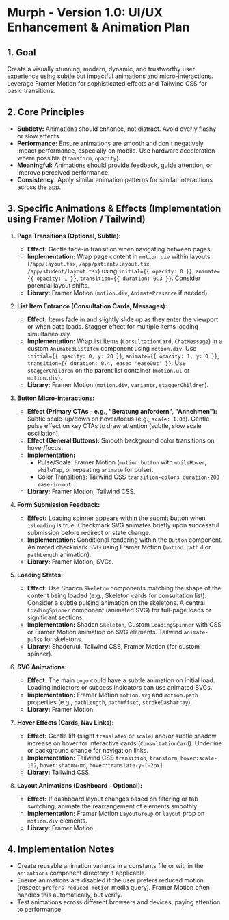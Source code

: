 # Murph - Version 1.0: UI/UX Enhancement & Animation Plan

## 1. Goal

Create a visually stunning, modern, dynamic, and trustworthy user experience using subtle but impactful animations and micro-interactions. Leverage Framer Motion for sophisticated effects and Tailwind CSS for basic transitions.

## 2. Core Principles

*   **Subtlety:** Animations should enhance, not distract. Avoid overly flashy or slow effects.
*   **Performance:** Ensure animations are smooth and don't negatively impact performance, especially on mobile. Use hardware acceleration where possible (`transform`, `opacity`).
*   **Meaningful:** Animations should provide feedback, guide attention, or improve perceived performance.
*   **Consistency:** Apply similar animation patterns for similar interactions across the app.

## 3. Specific Animations & Effects (Implementation using Framer Motion / Tailwind)

1.  **Page Transitions (Optional, Subtle):**
    *   **Effect:** Gentle fade-in transition when navigating between pages.
    *   **Implementation:** Wrap page content in `motion.div` within layouts (`/app/layout.tsx`, `/app/patient/layout.tsx`, `/app/student/layout.tsx`) using `initial={{ opacity: 0 }}`, `animate={{ opacity: 1 }}`, `transition={{ duration: 0.3 }}`. Consider potential layout shifts.
    *   **Library:** Framer Motion (`motion.div`, `AnimatePresence` if needed).

2.  **List Item Entrance (Consultation Cards, Messages):**
    *   **Effect:** Items fade in and slightly slide up as they enter the viewport or when data loads. Stagger effect for multiple items loading simultaneously.
    *   **Implementation:** Wrap list items (`ConsultationCard`, `ChatMessage`) in a custom `AnimatedListItem` component using `motion.div`. Use `initial={{ opacity: 0, y: 20 }}`, `animate={{ opacity: 1, y: 0 }}`, `transition={{ duration: 0.4, ease: "easeOut" }}`. Use `staggerChildren` on the parent list container (`motion.ul` or `motion.div`).
    *   **Library:** Framer Motion (`motion.div`, `variants`, `staggerChildren`).

3.  **Button Micro-interactions:**
    *   **Effect (Primary CTAs - e.g., "Beratung anfordern", "Annehmen"):** Subtle scale-up/down on hover/focus (e.g., `scale: 1.03`). Gentle pulse effect on key CTAs to draw attention (subtle, slow scale oscillation).
    *   **Effect (General Buttons):** Smooth background color transitions on hover/focus.
    *   **Implementation:**
        *   Pulse/Scale: Framer Motion (`motion.button` with `whileHover`, `whileTap`, or repeating `animate` for pulse).
        *   Color Transitions: Tailwind CSS `transition-colors duration-200 ease-in-out`.
    *   **Library:** Framer Motion, Tailwind CSS.

4.  **Form Submission Feedback:**
    *   **Effect:** Loading spinner appears within the submit button when `isLoading` is true. Checkmark SVG animates briefly upon successful submission before redirect or state change.
    *   **Implementation:** Conditional rendering within the `Button` component. Animated checkmark SVG using Framer Motion (`motion.path` `d` or `pathLength` animation).
    *   **Library:** Framer Motion, SVGs.

5.  **Loading States:**
    *   **Effect:** Use Shadcn `Skeleton` components matching the shape of the content being loaded (e.g., Skeleton cards for consultation list). Consider a subtle pulsing animation on the skeletons. A central `LoadingSpinner` component (animated SVG) for full-page loads or significant sections.
    *   **Implementation:** Shadcn `Skeleton`, Custom `LoadingSpinner` with CSS or Framer Motion animation on SVG elements. Tailwind `animate-pulse` for skeletons.
    *   **Library:** Shadcn/ui, Tailwind CSS, Framer Motion (for custom spinner).

6.  **SVG Animations:**
    *   **Effect:** The main `Logo` could have a subtle animation on initial load. Loading indicators or success indicators can use animated SVGs.
    *   **Implementation:** Framer Motion `motion.svg` and `motion.path` properties (e.g., `pathLength`, `pathOffset`, `strokeDasharray`).
    *   **Library:** Framer Motion.

7.  **Hover Effects (Cards, Nav Links):**
    *   **Effect:** Gentle lift (slight `translateY` or `scale`) and/or subtle shadow increase on hover for interactive cards (`ConsultationCard`). Underline or background change for navigation links.
    *   **Implementation:** Tailwind CSS `transition`, `transform`, `hover:scale-102`, `hover:shadow-md`, `hover:translate-y-[-2px]`.
    *   **Library:** Tailwind CSS.

8.  **Layout Animations (Dashboard - Optional):**
    *   **Effect:** If dashboard layout changes based on filtering or tab switching, animate the rearrangement of elements smoothly.
    *   **Implementation:** Framer Motion `LayoutGroup` or `layout` prop on `motion.div` elements.
    *   **Library:** Framer Motion.

## 4. Implementation Notes

*   Create reusable animation variants in a constants file or within the `animations` component directory if applicable.
*   Ensure animations are disabled if the user prefers reduced motion (respect `prefers-reduced-motion` media query). Framer Motion often handles this automatically, but verify.
*   Test animations across different browsers and devices, paying attention to performance.